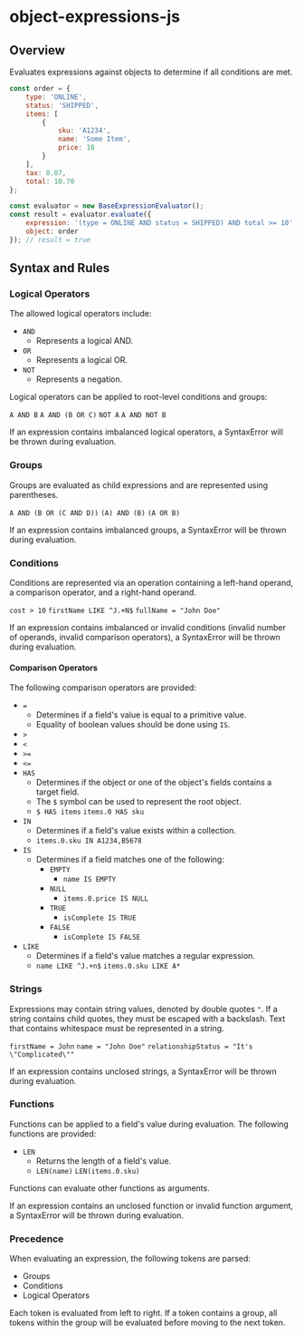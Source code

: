 # object-expressions-js

## Overview

Evaluates expressions against objects to determine if all conditions are met.

```javascript
const order = {
    type: 'ONLINE',
    status: 'SHIPPED',
    items: [
        {
            sku: 'A1234',
            name: 'Some Item',
            price: 10
        }
    ],
    tax: 0.07,
    total: 10.70
};

const evaluator = new BaseExpressionEvaluator();
const result = evaluator.evaluate({
    expression: '(type = ONLINE AND status = SHIPPED) AND total >= 10',
    object: order
}); // result = true
```

## Syntax and Rules

### Logical Operators

The allowed logical operators include:
- `AND`
  - Represents a logical AND.
- `OR`
  - Represents a logical OR.
- `NOT`
  - Represents a negation.

Logical operators can be applied to root-level conditions and groups:

`A AND B`
`A AND (B OR C)`
`NOT A`
`A AND NOT B`

If an expression contains imbalanced logical operators, a SyntaxError will be thrown during evaluation.

### Groups

Groups are evaluated as child expressions and are represented using parentheses.

`A AND (B OR (C AND D))` `(A) AND (B)` `(A OR B)`

If an expression contains imbalanced groups, a SyntaxError will be thrown during evaluation.

### Conditions

Conditions are represented via an operation containing a left-hand operand, a comparison operator, and a right-hand operand.

`cost > 10` `firstName LIKE ^J.+N$` `fullName = "John Doe"`

If an expression contains imbalanced or invalid conditions (invalid number of operands, invalid comparison operators), a SyntaxError will be thrown during evaluation.

#### Comparison Operators

The following comparison operators are provided:
- `=`
  - Determines if a field's value is equal to a primitive value.
  - Equality of boolean values should be done using `IS`.
- `>`
- `<`
- `>=`
- `<=`
- `HAS`
  - Determines if the object or one of the object's fields contains a target field.
  - The `$` symbol can be used to represent the root object.
  - `$ HAS items` `items.0 HAS sku`
- `IN`
  - Determines if a field's value exists within a collection.
  - `items.0.sku IN A1234,B5678`
- `IS`
  - Determines if a field matches one of the following:
    - `EMPTY`
      - `name IS EMPTY`
    - `NULL`
      - `items.0.price IS NULL`
    - `TRUE`
      - `isComplete IS TRUE`
    - `FALSE`
      - `isComplete IS FALSE`
- `LIKE`
  - Determines if a field's value matches a regular expression.
  - `name LIKE ^J.+n$` `items.0.sku LIKE A*`

### Strings

Expressions may contain string values, denoted by double quotes `"`. If a string contains child quotes, they must be escaped with a backslash. Text that contains whitespace must be represented in a string.

`firstName = John` `name = "John Doe"` `relationshipStatus = "It's \"Complicated\""`

If an expression contains unclosed strings, a SyntaxError will be thrown during evaluation.

### Functions

Functions can be applied to a field's value during evaluation. The following functions are provided:
- `LEN`
  - Returns the length of a field's value.
  - `LEN(name)` `LEN(items.0.sku)`

Functions can evaluate other functions as arguments.

If an expression contains an unclosed function or invalid function argument, a SyntaxError will be thrown during evaluation.

### Precedence

When evaluating an expression, the following tokens are parsed:
- Groups
- Conditions
- Logical Operators

Each token is evaluated from left to right. If a token contains a group, all tokens within the group will be evaluated before moving to the next token.